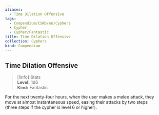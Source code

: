 ```yaml
---
aliases:
  - Time Dilation Offensive
tags:
  - Compendium/CSRD/en/Cyphers
  - Cypher
  - Cypher/Fantastic
title: Time Dilation Offensive
collection: Cyphers
kind: Compendium
---
```

## Time Dilation Offensive  
>[!info] Stats  
> **Level:** 1d6  
> **Kind:** Fantastic
  
For the next twenty-four hours, when the user makes a melee attack, they move at almost instantaneous speed, easing their attacks by two steps (three steps if the cypher is level 6 or higher).